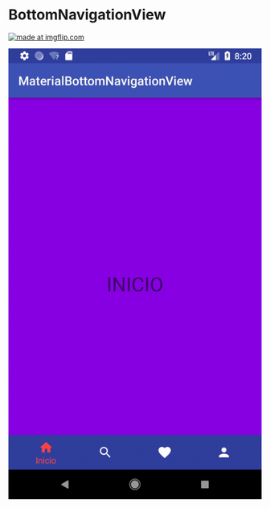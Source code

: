 # BottomNavigationView



<a href="https://imgflip.com/gif/2i4xie"><img src="https://i.imgflip.com/2i4xie.gif" title="made at imgflip.com"/></a>

<a href="https://github.com/akafifty/BottomNavigationView/blob/master/IMG"><img src="https://github.com/akafifty/BottomNavigationView/blob/master/IMG.gif" title="made at imgflip.com"/></a>

